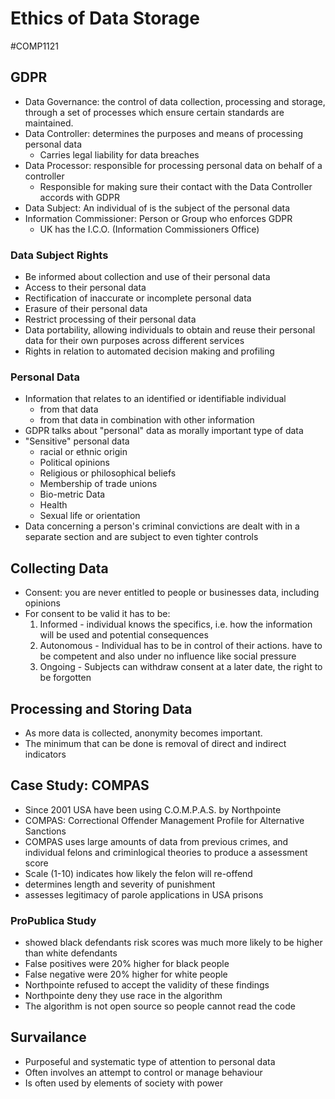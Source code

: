# Ethics of Data Storage
#COMP1121
## GDPR
- Data Governance:  the control of data collection, processing and storage, through a set of processes which ensure certain standards are maintained.
- Data Controller: determines the purposes and means of processing personal data
	- Carries legal liability for data breaches
 - Data Processor: responsible for processing personal data on behalf of a controller
	 - Responsible for making sure their contact with the Data Controller accords with GDPR
- Data Subject: An individual of is the subject of the personal data
- Information Commissioner: Person or Group who enforces GDPR
	- UK has the I.C.O. (Information Commissioners Office)

### Data Subject Rights
- Be informed about collection and use of their personal data
- Access to their personal data
- Rectification of inaccurate or incomplete personal data
- Erasure of their personal data
- Restrict processing of their personal data
- Data portability, allowing individuals to obtain and reuse their personal data for their own purposes across different services
- Rights in relation to automated decision making and profiling

### Personal Data
- Information that relates to an identified or identifiable individual
	- from that data
	- from that data in combination with other information
- GDPR talks about "personal" data as morally important type of data
- "Sensitive" personal data
	- racial or ethnic origin
	- Political opinions
	- Religious or philosophical beliefs
	- Membership of trade unions
	- Bio-metric Data
	- Health
	- Sexual life or orientation
- Data concerning a person's criminal convictions are dealt with in a separate section and are subject to even tighter controls

## Collecting Data
- Consent: you are never entitled to people or businesses data, including opinions
- For consent to be valid it has to be:
	1. Informed - individual knows the specifics, i.e. how the information will be used and potential consequences
	2. Autonomous - Individual has to be in control of their actions. have to be competent and also under no influence like social pressure
	3. Ongoing - Subjects can withdraw consent at a later date, the right to be forgotten

## Processing and Storing Data
- As more data is collected, anonymity becomes important.
- The minimum that can be done is removal of direct and indirect indicators

## Case Study: COMPAS
- Since 2001 USA have been using C.O.M.P.A.S. by Northpointe
- COMPAS: Correctional Offender Management Profile for Alternative Sanctions
- COMPAS uses large amounts of data from previous crimes, and individual felons and criminlogical theories to produce a assessment score
- Scale (1-10) indicates how likely the felon will re-offend
- determines length and severity of punishment
- assesses legitimacy of parole applications in USA prisons
### ProPublica Study
- showed black defendants risk scores was much more likely to be higher than white defendants
- False positives were 20% higher for black people
- False negative were 20% higher for white people
- Northpointe refused to accept the validity of these findings
- Northpointe deny they use race in the algorithm
- The algorithm is not open source so people cannot read the code

## Survailance
- Purposeful and systematic type of attention to personal data
- Often involves an attempt to control or manage behaviour
- Is often used by elements of society with power